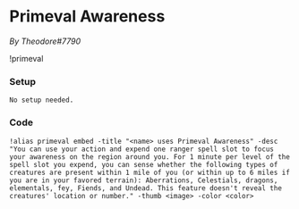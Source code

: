 # Primeval Awareness

*By Theodore#7790*



!primeval



### Setup

`No setup needed.`



### Code
```GN
!alias primeval embed -title "<name> uses Primeval Awareness" -desc "You can use your action and expend one ranger spell slot to focus your awareness on the region around you. For 1 minute per level of the spell slot you expend, you can sense whether the following types of creatures are present within 1 mile of you (or within up to 6 miles if you are in your favored terrain): Aberrations, Celestials, dragons, elementals, fey, Fiends, and Undead. This feature doesn't reveal the creatures' location or number." -thumb <image> -color <color>
```